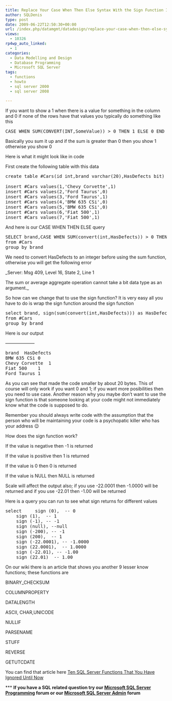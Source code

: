 ```yaml
---
title: Replace Your Case When Then Else Syntax With the Sign Function In SQL Server
author: SQLDenis
type: post
date: 2009-06-22T12:50:30+00:00
url: /index.php/datamgmt/datadesign/replace-your-case-when-then-else-syntax/
views:
  - 10326
rp4wp_auto_linked:
  - 1
categories:
  - Data Modelling and Design
  - Database Programming
  - Microsoft SQL Server
tags:
  - functions
  - howto
  - sql server 2000
  - sql server 2008

---
```

If you want to show a 1 when there is a value for something in the column and 0 if none of the rows have that values you typically do something like this

<pre>CASE WHEN SUM(CONVERT(INT,SomeValue)) &gt; 0 THEN 1 ELSE 0 END</pre>

Basically you sum it up and if the sum is greater than 0 then you show 1 otherwise you show 0
  
Here is what it might look like in code

First create the following table with this data

<pre>create table #Cars(id int,brand varchar(20),HasDefects bit)

insert #Cars values(1,'Chevy Corvette',1)
insert #Cars values(2,'Ford Taurus',0)
insert #Cars values(3,'Ford Taurus',1)
insert #Cars values(4,'BMW 635 CSi',0)
insert #Cars values(5,'BMW 635 CSi',0)
insert #Cars values(6,'Fiat 500',1)
insert #Cars values(7,'Fiat 500',1)</pre>

And here is our CASE WHEN THEN ELSE query

<pre>SELECT brand,CASE WHEN SUM(convert(int,HasDefects)) &gt; 0 THEN 1 ELSE 0 END AS HasDefects
from #Cars
group by brand</pre>

We need to convert HasDefects to an integer before using the sum function, otherwise you will get the following error

_Server: Msg 409, Level 16, State 2, Line 1
  
The sum or average aggregate operation cannot take a bit data type as an argument._

So how can we change that to use the sign function? It is very easy all you have to do is wrap the sign function around the sign function

<pre>select brand, sign(sum(convert(int,HasDefects))) as HasDefects
from #Cars
group by brand</pre>

Here is our output
  
&#8212;&#8212;&#8212;&#8212;&#8212;&#8212;&#8211;

<pre>brand	HasDefects
BMW 635 CSi	0
Chevy Corvette	1
Fiat 500	1
Ford Taurus	1</pre>

As you can see that made the code smaller by about 20 bytes. This of course will only work if you want 0 and 1; if you want more posibilities then you need to use case. Another reason why you maybe don&#8217;t want to use the sign function is that someone looking at your code might not immediately know what the code is supposed to do.
  
Remember you should always write code with the assumption that the person who will be maintaining your code is a psychopatic killer who has your address 😉

How does the sign function work? 

If the value is negative then -1 is returned
  
If the value is positive then 1 is returned
  
If the value is 0 then 0 is returned
  
If the value is NULL then NULL is returned

Scale will affect the output also; if you use -22.0001 then -1.0000 will be returned and if you use -22.01 then -1.00 will be returned
  
Here is a query you can run to see what sign returns for different values

<pre>select 	sign (0),  -- 0
	sign (1),  -- 1
	sign (-1), -- -1
	sign (null), --null
	sign (-200), -- -1
	sign (200),  -- 1
	sign (-22.0001), -- -1.0000
	sign (22.0001),  -- 1.0000
	sign (-22.01), -- -1.00
	sign (22.01)  -- 1.00</pre>

On our wiki there is an article that shows you another 9 lesser know functions; these functions are

BINARY_CHECKSUM
  
COLUMNPROPERTY
  
DATALENGTH
  
ASCII, CHAR,UNICODE
  
NULLIF
  
PARSENAME
  
STUFF
  
REVERSE
  
GETUTCDATE

You can find that article here [Ten SQL Server Functions That You Have Ignored Until Now][1]



\*** **If you have a SQL related question try our [Microsoft SQL Server Programming][2] forum or our [Microsoft SQL Server Admin][3] forum**<ins></ins>

 [1]: http://wiki.ltd.local/index.php/Ten_SQL_Server_Functions_That_You_Have_Ignored_Until_Now
 [2]: http://forum.ltd.local/viewforum.php?f=17
 [3]: http://forum.ltd.local/viewforum.php?f=22